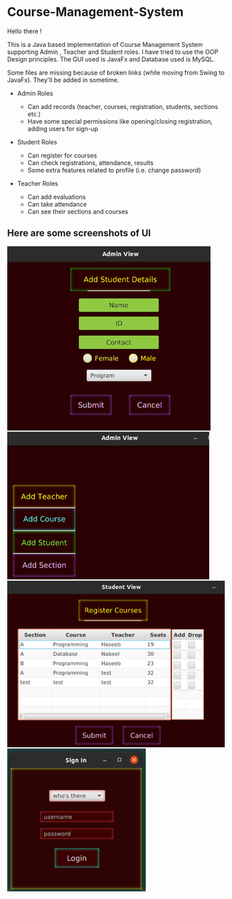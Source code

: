 # Course-Management-System

Hello there !

This is a Java based implementation of Course Management System supporting Admin , Teacher and Student roles.
I have tried to use the OOP Design principles. The GUI used is JavaFx and Database used is MySQL.

Some files are missing because of broken links (while moving from Swing to JavaFx). They'll be added in sometime.


* Admin Roles 

   * Can add records (teacher, courses, registration, students, sections etc.)
   * Have some special permissions like opening/closing registration, adding users for sign-up

* Student Roles 
   * Can register for courses
   * Can check registrations, attendance, results
   * Some extra features related to profile (i.e. change password)

* Teacher Roles
   * Can add evaluations
   * Can take attendance
   * Can see their sections and courses


## Here are some screenshots of UI

![alt text](/CRS-Project/images/student.png)
![alt text](/CRS-Project/images/admin.png)
![alt text](/CRS-Project/images/register.png)
![alt text](/CRS-Project/images/login.png)
